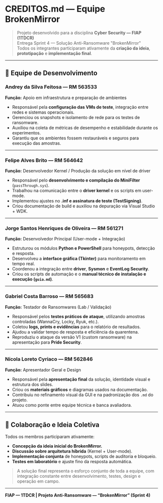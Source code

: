# CREDITOS.md — Equipe BrokenMirror

> Projeto desenvolvido para a disciplina **Cyber Security — FIAP (1TDCR)**  
> Entrega Sprint 4 — Solução Anti-Ransomware "BrokenMirror"  
> Todos os integrantes participaram ativamente da **criação da ideia**, **prototipação** e **implementação final**.

---

## 👥 Equipe de Desenvolvimento

### **Andrey da Silva Feitosa — RM 563533**
**Função:** Apoio em infraestrutura e preparação de ambientes  
- Responsável pela **configuração das VMs de teste**, integração entre redes e sistemas operacionais.  
- Gerenciou os snapshots e isolamento de rede para os testes de ransomware.  
- Auxiliou na coleta de métricas de desempenho e estabilidade durante os experimentos.  
- Garantiu que os ambientes fossem restauráveis e seguros para execução das amostras.

---

### **Felipe Alves Brito — RM 564642**
**Função:** Desenvolvedor Kernel / Produção da solução em nível de driver  
- Responsável pelo **desenvolvimento e compilação do MiniFilter** (`passThrough.sys`).  
- Trabalhou na comunicação entre o **driver kernel** e os scripts em user-mode.  
- Implementou ajustes no **.inf e assinatura de teste (TestSigning)**.  
- Criou documentação de build e auxiliou na depuração via Visual Studio + WDK.  

---

### **Jorge Santos Henriques de Oliveira — RM 561271**
**Função:** Desenvolvedor Principal (User-mode + Integração)  
- Estruturou os módulos **Python e PowerShell** para honeypots, detecção e resposta.  
- Desenvolveu a **interface gráfica (Tkinter)** para monitoramento em tempo real.  
- Coordenou a integração entre **driver**, **Sysmon** e **EventLog Security**.  
- Criou os scripts de automação e o **manual técnico de instalação e execução (`guia.md`)**.  

---

### **Gabriel Costa Barroso — RM 565683**
**Função:** Testador de Ransomwares (Lab / Validação)  
- Responsável pelos **testes práticos de ataque**, utilizando amostras controladas (WannaCry, Locky, Ryuk, etc.).  
- Coletou **logs, prints e evidências** para o relatório de resultados.  
- Ajudou a validar tempo de resposta e eficiência da quarentena.  
- Reproduziu o ataque da versão V1 (custom ransomware) na apresentação para **Pride Security**.  

---

### **Nícola Loreto Cyriaco — RM 562846**
**Função:** Apresentador Geral e Design  
- Responsável pela **apresentação final** da solução, identidade visual e estrutura dos slides.  
- Criou os **materiais gráficos** e diagramas usados na documentação.  
- Contribuiu no refinamento visual da GUI e na padronização dos `.md` do projeto.  
- Atuou como ponte entre equipe técnica e banca avaliadora.  

---

## 🤝 Colaboração e Ideia Coletiva

Todos os membros participaram ativamente:
- **Concepção da ideia inicial do BrokenMirror.**
- **Discussão sobre arquitetura híbrida** (Kernel + User-mode).
- **Implementação conjunta** de honeypots, scripts de auditoria e bloqueio.  
- **Testes em laboratório** e ajuste fino da resposta automática.  

> A solução final representa o esforço conjunto de toda a equipe, com integração constante entre desenvolvimento, testes, design e operação em campo.

---

**FIAP — 1TDCR | Projeto Anti-Ransomware — “BrokenMirror” (Sprint 4)**
